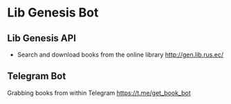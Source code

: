 # Lib Genesis Bot 

## Lib Genesis API 

* Search and download books from the online library http://gen.lib.rus.ec/


## Telegram Bot 
Grabbing books from within Telegram 
https://t.me/get_book_bot
